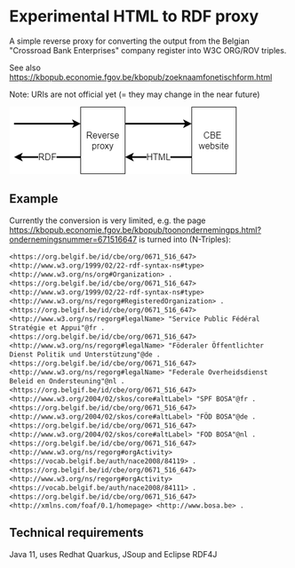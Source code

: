 # Experimental HTML to RDF proxy


A simple reverse proxy for converting the output from the Belgian "Crossroad Bank Enterprises" company register into W3C ORG/ROV triples.

See also https://kbopub.economie.fgov.be/kbopub/zoeknaamfonetischform.html

Note: URIs are not official yet (= they may change in the near future)

![flow](flow.png)

## Example

Currently the conversion is very limited, e.g. the page https://kbopub.economie.fgov.be/kbopub/toonondernemingps.html?ondernemingsnummer=671516647 is turned into (N-Triples):

```
<https://org.belgif.be/id/cbe/org/0671_516_647> <http://www.w3.org/1999/02/22-rdf-syntax-ns#type> <http://www.w3.org/ns/org#Organization> .
<https://org.belgif.be/id/cbe/org/0671_516_647> <http://www.w3.org/1999/02/22-rdf-syntax-ns#type> <http://www.w3.org/ns/regorg#RegisteredOrganization> .
<https://org.belgif.be/id/cbe/org/0671_516_647> <http://www.w3.org/ns/regorg#legalName> "Service Public Fédéral Stratégie et Appui"@fr .
<https://org.belgif.be/id/cbe/org/0671_516_647> <http://www.w3.org/ns/regorg#legalName> "Föderaler Öffentlichter Dienst Politik und Unterstützung"@de .
<https://org.belgif.be/id/cbe/org/0671_516_647> <http://www.w3.org/ns/regorg#legalName> "Federale Overheidsdienst Beleid en Ondersteuning"@nl .
<https://org.belgif.be/id/cbe/org/0671_516_647> <http://www.w3.org/2004/02/skos/core#altLabel> "SPF BOSA"@fr .
<https://org.belgif.be/id/cbe/org/0671_516_647> <http://www.w3.org/2004/02/skos/core#altLabel> "FÖD BOSA"@de .
<https://org.belgif.be/id/cbe/org/0671_516_647> <http://www.w3.org/2004/02/skos/core#altLabel> "FOD BOSA"@nl .
<https://org.belgif.be/id/cbe/org/0671_516_647> <http://www.w3.org/ns/regorg#orgActivity> <https://vocab.belgif.be/auth/nace2008/84119> .
<https://org.belgif.be/id/cbe/org/0671_516_647> <http://www.w3.org/ns/regorg#orgActivity> <https://vocab.belgif.be/auth/nace2008/84111> .
<https://org.belgif.be/id/cbe/org/0671_516_647> <http://xmlns.com/foaf/0.1/homepage> <http://www.bosa.be> .
```



## Technical requirements

Java 11, uses Redhat Quarkus, JSoup and Eclipse RDF4J
